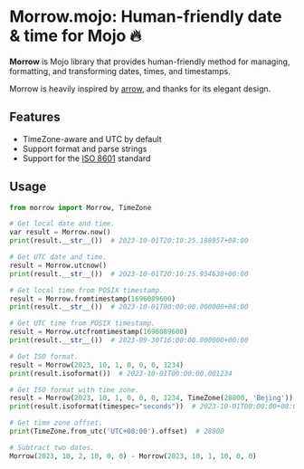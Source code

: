 # Morrow.mojo: Human-friendly date & time for Mojo 🔥


**Morrow** is Mojo library that provides human-friendly method for managing, formatting, and transforming dates, times, and timestamps.

Morrow is heavily inspired by [arrow](https://github.com/arrow-py/arrow), and thanks for its elegant design.


## Features

- TimeZone-aware and UTC by default
- Support format and parse strings
- Support for the [ISO 8601](https://en.wikipedia.org/wiki/ISO_8601) standard


## Usage

```python
from morrow import Morrow, TimeZone

# Get local date and time.
var result = Morrow.now()
print(result.__str__())  # 2023-10-01T20:10:25.188957+08:00

# Get UTC date and time.
result = Morrow.utcnow()
print(result.__str__())  # 2023-10-01T20:10:25.954638+00:00

# Get local time from POSIX timestamp.
result = Morrow.fromtimestamp(1696089600)
print(result.__str__())  # 2023-10-01T00:00:00.000000+08:00

# Get UTC time from POSIX timestamp.
result = Morrow.utcfromtimestamp(1696089600)
print(result.__str__())  # 2023-09-30T16:00:00.000000+00:00

# Get ISO format.
result = Morrow(2023, 10, 1, 0, 0, 0, 1234)
print(result.isoformat())  # 2023-10-01T00:00:00.001234

# Get ISO format with time zone.
result = Morrow(2023, 10, 1, 0, 0, 0, 1234, TimeZone(28800, 'Bejing'))
print(result.isoformat(timespec="seconds"))  # 2023-10-01T00:00:00+08:00

# Get time zone offset.
print(TimeZone.from_utc('UTC+08:00').offset)  # 28800

# Subtract two dates.
Morrow(2023, 10, 2, 10, 0, 0) - Morrow(2023, 10, 1, 10, 0, 0)
```
